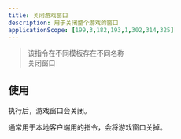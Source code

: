 ```yaml
---
title: 关闭游戏窗口
description: 用于关闭整个游戏的窗口
applicationScope: [199,3,182,193,1,302,314,325]
---
```


> 该指令在不同模板存在不同名称
> <br>关闭窗口

## 使用

执行后，游戏窗口会关闭。

通常用于本地客户端用的指令，会将游戏窗口关掉。
